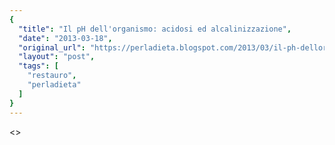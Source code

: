 ```yaml
---
{
  "title": "Il pH dell'organismo: acidosi ed alcalinizzazione",
  "date": "2013-03-18",
  "original_url": "https://perladieta.blogspot.com/2013/03/il-ph-dellorganismo-acidosi-ed.html",
  "layout": "post",
  "tags": [
    "restauro",
    "perladieta"
  ]
}
---
```


<>
